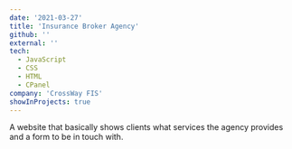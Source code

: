 ```yaml
---
date: '2021-03-27'
title: 'Insurance Broker Agency'
github: ''
external: ''
tech:
  - JavaScript
  - CSS
  - HTML
  - CPanel
company: 'CrossWay FIS'
showInProjects: true
---
```

A website that basically shows clients what services the agency provides and a form to be in touch with.
